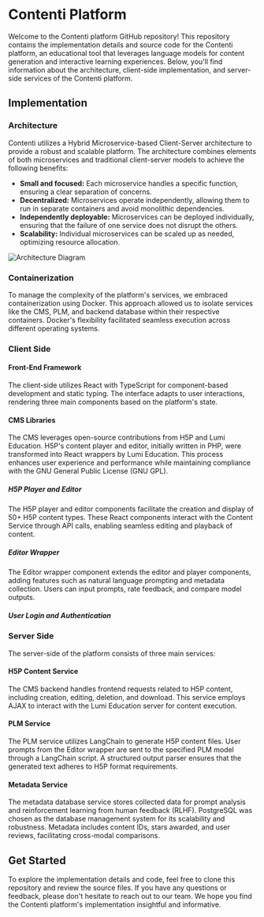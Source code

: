 
# Contenti Platform

Welcome to the Contenti platform GitHub repository! This repository contains the implementation details and source code for the Contenti platform, an educational tool that leverages language models for content generation and interactive learning experiences. Below, you'll find information about the architecture, client-side implementation, and server-side services of the Contenti platform.

## Implementation

### Architecture

Contenti utilizes a Hybrid Microservice-based Client-Server architecture to provide a robust and scalable platform. The architecture combines elements of both microservices and traditional client-server models to achieve the following benefits:

- **Small and focused:** Each microservice handles a specific function, ensuring a clear separation of concerns.
- **Decentralized:** Microservices operate independently, allowing them to run in separate containers and avoid monolithic dependencies.
- **Independently deployable:** Microservices can be deployed individually, ensuring that the failure of one service does not disrupt the others.
- **Scalability:** Individual microservices can be scaled up as needed, optimizing resource allocation.

![Architecture Diagram](images/architecture.png)

### Containerization

To manage the complexity of the platform's services, we embraced containerization using Docker. This approach allowed us to isolate services like the CMS, PLM, and backend database within their respective containers. Docker's flexibility facilitated seamless execution across different operating systems.

### Client Side

#### Front-End Framework

The client-side utilizes React with TypeScript for component-based development and static typing. The interface adapts to user interactions, rendering three main components based on the platform's state.

#### CMS Libraries

The CMS leverages open-source contributions from H5P and Lumi Education. H5P's content player and editor, initially written in PHP, were transformed into React wrappers by Lumi Education. This process enhances user experience and performance while maintaining compliance with the GNU General Public License (GNU GPL).

##### H5P Player and Editor

The H5P player and editor components facilitate the creation and display of 50+ H5P content types. These React components interact with the Content Service through API calls, enabling seamless editing and playback of content.

##### Editor Wrapper

The Editor wrapper component extends the editor and player components, adding features such as natural language prompting and metadata collection. Users can input prompts, rate feedback, and compare model outputs.

##### User Login and Authentication

### Server Side

The server-side of the platform consists of three main services:

#### H5P Content Service

The CMS backend handles frontend requests related to H5P content, including creation, editing, deletion, and download. This service employs AJAX to interact with the Lumi Education server for content execution.

#### PLM Service

The PLM service utilizes LangChain to generate H5P content files. User prompts from the Editor wrapper are sent to the specified PLM model through a LangChain script. A structured output parser ensures that the generated text adheres to H5P format requirements.

#### Metadata Service

The metadata database service stores collected data for prompt analysis and reinforcement learning from human feedback (RLHF). PostgreSQL was chosen as the database management system for its scalability and robustness. Metadata includes content IDs, stars awarded, and user reviews, facilitating cross-modal comparisons.

## Get Started

To explore the implementation details and code, feel free to clone this repository and review the source files. If you have any questions or feedback, please don't hesitate to reach out to our team. We hope you find the Contenti platform's implementation insightful and informative.
